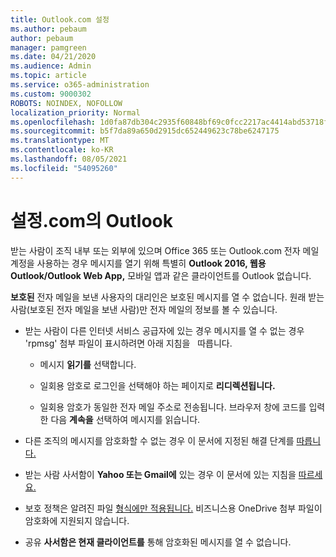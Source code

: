 ```yaml
---
title: Outlook.com 설정
ms.author: pebaum
author: pebaum
manager: pamgreen
ms.date: 04/21/2020
ms.audience: Admin
ms.topic: article
ms.service: o365-administration
ms.custom: 9000302
ROBOTS: NOINDEX, NOFOLLOW
localization_priority: Normal
ms.openlocfilehash: 1d0fa87db304c2935f60848bf69c0fcc2217ac4414abd53718f418785e8804c5
ms.sourcegitcommit: b5f7da89a650d2915dc652449623c78be6247175
ms.translationtype: MT
ms.contentlocale: ko-KR
ms.lasthandoff: 08/05/2021
ms.locfileid: "54095260"
---
```

# <a name="settings-in-outlookcom"></a>설정.com의 Outlook

받는 사람이 조직 내부 또는 외부에 있으며 Office 365 또는 Outlook.com 전자 메일 계정을 사용하는 경우 메시지를 열기 위해 특별히 **Outlook 2016, 웹용 Outlook/Outlook Web App,** 모바일 앱과 같은 클라이언트를 Outlook 없습니다.

**보호된** 전자 메일을 보낸 사용자의 대리인은 보호된 메시지를 열 수 없습니다. 원래 받는 사람(보호된 전자 메일을 보낸 사람)만 전자 메일의 정보를 볼 수 있습니다.

- 받는 사람이 다른 인터넷 서비스 공급자에 있는 경우 메시지를 열 수 없는 경우 'rpmsg' 첨부 파일이 표시하려면 아래 지침을 &nbsp; 따릅니다.
    
    - 메시지 **읽기를** 선택합니다.
    
    - 일회용 암호로 로그인을 선택해야 하는 페이지로 **리디렉션됩니다.**
    
    - 일회용 암호가 동일한 전자 메일 주소로 전송됩니다. 브라우저 창에 코드를 입력한 다음 **계속을** 선택하여 메시지를 읽습니다.

- 다른 조직의 메시지를 암호화할 수 없는 경우 이 문서에 지정된 해결 단계를 [따릅니다.](https://support.office.com/article/known-issues-opening-irm-protected-emails-sent-from-users-in-other-office-365-organizations-0dec0593-a05d-4aa2-8445-9311ebab3164)

- 받는 사람 사서함이 **Yahoo 또는 Gmail에** 있는 경우 이 문서에 있는 </span> 지침을 [따르세요.](https://support.office.com/article/how-do-i-open-a-protected-message-1157a286-8ecc-4b1e-ac43-2a608fbf3098)

- 보호 정책은 알려진 파일 [형식에만 적용됩니다.](https://docs.microsoft.com/azure/information-protection/rms-client/client-admin-guide-file-types) 비즈니스용 OneDrive 첨부 파일이 암호화에 지원되지 않습니다.

- 공유 **사서함은 현재 클라이언트를** 통해 암호화된 메시지를 열 수 없습니다. 
